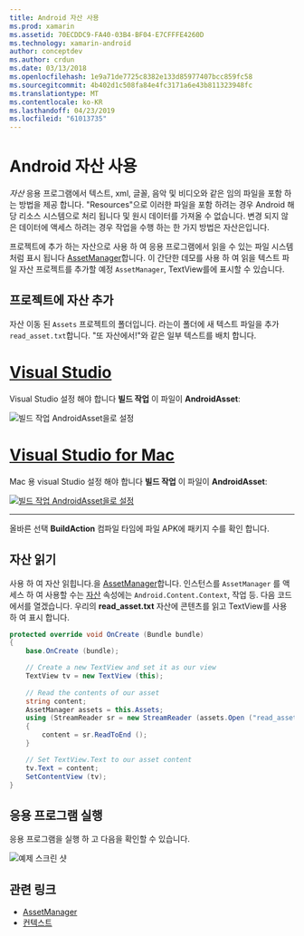 ```yaml
---
title: Android 자산 사용
ms.prod: xamarin
ms.assetid: 70ECDDC9-FA40-03B4-BF04-E7CFFFE4260D
ms.technology: xamarin-android
author: conceptdev
ms.author: crdun
ms.date: 03/13/2018
ms.openlocfilehash: 1e9a71de7725c8382e133d85977407bcc859fc58
ms.sourcegitcommit: 4b402d1c508fa84e4fc3171a6e43b811323948fc
ms.translationtype: MT
ms.contentlocale: ko-KR
ms.lasthandoff: 04/23/2019
ms.locfileid: "61013735"
---
```

# <a name="using-android-assets"></a>Android 자산 사용

_자산_ 응용 프로그램에서 텍스트, xml, 글꼴, 음악 및 비디오와 같은 임의 파일을 포함 하는 방법을 제공 합니다. "Resources"으로 이러한 파일을 포함 하려는 경우 Android 해당 리소스 시스템으로 처리 됩니다 및 원시 데이터를 가져올 수 없습니다. 변경 되지 않은 데이터에 액세스 하려는 경우 작업을 수행 하는 한 가지 방법은 자산은입니다.

프로젝트에 추가 하는 자산으로 사용 하 여 응용 프로그램에서 읽을 수 있는 파일 시스템 처럼 표시 됩니다 [AssetManager](https://developer.xamarin.com/api/type/Android.Content.Res.AssetManager/)합니다.
이 간단한 데모를 사용 하 여 읽을 텍스트 파일 자산 프로젝트를 추가할 예정 `AssetManager`, TextView를에 표시할 수 있습니다.


## <a name="add-asset-to-project"></a>프로젝트에 자산 추가

자산 이동 된 `Assets` 프로젝트의 폴더입니다. 라는이 폴더에 새 텍스트 파일을 추가 `read_asset.txt`합니다. "또 자산에서!"와 같은 일부 텍스트를 배치 합니다.

# <a name="visual-studiotabwindows"></a>[Visual Studio](#tab/windows)

Visual Studio 설정 해야 합니다 **빌드 작업** 이 파일이 **AndroidAsset**:

![빌드 작업 AndroidAsset을로 설정](android-assets-images/asset-properties-vs.png) 

# <a name="visual-studio-for-mactabmacos"></a>[Visual Studio for Mac](#tab/macos)

Mac 용 visual Studio 설정 해야 합니다 **빌드 작업** 이 파일이 **AndroidAsset**:

[![빌드 작업 AndroidAsset을로 설정](android-assets-images/asset-properties-xs-sml.png)](android-assets-images/asset-properties-xs.png#lightbox)

-----

올바른 선택 **BuildAction** 컴파일 타임에 파일 APK에 패키지 수를 확인 합니다.


## <a name="reading-assets"></a>자산 읽기

사용 하 여 자산 읽힙니다.을 [AssetManager](https://developer.xamarin.com/api/type/Android.Content.Res.AssetManager/)합니다. 인스턴스를 `AssetManager` 를 액세스 하 여 사용할 수는 [자산](https://developer.xamarin.com/api/property/Android.Content.Context.Assets/) 속성에는 `Android.Content.Context`, 작업 등.
다음 코드에서를 열겠습니다. 우리의 **read_asset.txt** 자산에 콘텐츠를 읽고 TextView를 사용 하 여 표시 합니다.

```csharp
protected override void OnCreate (Bundle bundle)
{
    base.OnCreate (bundle);

    // Create a new TextView and set it as our view
    TextView tv = new TextView (this);
    
    // Read the contents of our asset
    string content;
    AssetManager assets = this.Assets;
    using (StreamReader sr = new StreamReader (assets.Open ("read_asset.txt")))
    {
        content = sr.ReadToEnd ();
    }

    // Set TextView.Text to our asset content
    tv.Text = content;
    SetContentView (tv);
}
```


## <a name="running-the-application"></a>응용 프로그램 실행

응용 프로그램을 실행 하 고 다음을 확인할 수 있습니다.

![예제 스크린 샷](android-assets-images/screenshot.png)


## <a name="related-links"></a>관련 링크

- [AssetManager](https://developer.xamarin.com/api/type/Android.Content.Res.AssetManager/)
- [컨텍스트](https://developer.xamarin.com/api/type/Android.Content.Context/)
